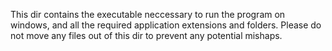This dir contains the executable neccessary to run the program on windows, and all the required application extensions and folders. Please do not move any files out of this dir to prevent any potential mishaps.

